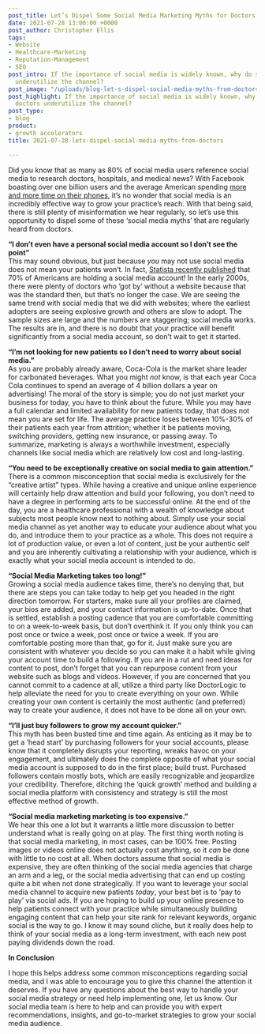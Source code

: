```yaml
---
post_title: Let’s Dispel Some Social Media Marketing Myths for Doctors
date: 2021-07-28 13:00:00 +0000
post_author: Christopher Ellis
tags:
- Website
- Healthcare-Marketing
- Reputation-Management
- SEO
post_intro: If the importance of social media is widely known, why do so many doctors
  underutilize the channel?
post_image: "/uploads/blog-let-s-dispel-social-media-myths-from-doctors.png"
post_highlight: If the importance of social media is widely known, why do so many
  doctors underutilize the channel?
post_type:
- blog
product:
- growth accelerators
title: 2021-07-28-lets-dispel-social-media-myths-from-doctors

---
```

Did you know that as many as 80% of social media users reference social media to research doctors, hospitals, and medical news? With Facebook boasting over one billion users and the average American spending [more and more time on their phones](https://www.forbes.com/sites/petersuciu/2021/06/24/americans-spent-more-than-1300-hours-on-social-media/?sh=4577948d2547), it’s no wonder that social media is an incredibly effective way to grow your practice’s reach. With that being said, there is still plenty of misinformation we hear regularly, so let’s use this opportunity to dispel some of these ‘social media myths’ that are regularly heard from doctors.

**“I don’t even have a personal social media account so I don’t see the point”**  
This may sound obvious, but just because _you_ may not use social media does not mean your patients won’t. In fact, [Statista recently published](https://www.statista.com/topics/3196/social-media-usage-in-the-united-states/#:\~:text=With%20over%2070%20percent%20of,increase%20to%20approximately%20243%20million.) that 70% of Americans are holding a social media account! In the early 2000s, there were plenty of doctors who ‘got by’ without a website because that was the standard then, but that’s no longer the case. We are seeing the same trend with social media that we did with websites; where the earliest adopters are seeing explosive growth and others are slow to adopt. The sample sizes are large and the numbers are staggering; social media works. The results are in, and there is no doubt that your practice will benefit significantly from a social media account, so don’t wait to get it started.

**“I’m not looking for new patients so I don’t need to worry about social media.”**  
As you are probably already aware, Coca-Cola is the market share leader for carbonated beverages. What you might _not_ know, is that each year Coca Cola continues to spend an average of 4 billion dollars a year on advertising! The moral of the story is simple; you do not just market your business for today, you have to think about the future. While you may have a full calendar and limited availability for new patients today, that does not mean you are set for life. The average practice loses between 10%-30% of their patients each year from attrition; whether it be patients moving, switching providers, getting new insurance, or passing away. To summarize, marketing is always a worthwhile investment, especially channels like social media which are relatively low cost and long-lasting.

**“You need to be exceptionally creative on social media to gain attention.”**  
There is a common misconception that social media is exclusively for the “creative artist” types. While having a creative and unique online experience will certainly help draw attention and build your following, you don’t need to have a degree in performing arts to be successful online. At the end of the day, you are a healthcare professional with a wealth of knowledge about subjects most people know next to nothing about. Simply use your social media channel as yet another way to educate your audience about what you do, and introduce them to your practice as a whole. This does not require a lot of production value, or even a lot of content, just be your authentic self and you are inherently cultivating a relationship with your audience, which is exactly what your social media account is intended to do.

**“Social Media Marketing takes too long!”**  
Growing a social media audience takes time, there’s no denying that, but there are steps you can take today to help get you headed in the right direction tomorrow. For starters, make sure all your profiles are claimed, your bios are added, and your contact information is up-to-date. Once that is settled, establish a posting cadence that you are comfortable committing to on a week-to-week basis, but don’t overthink it. If you only think you can post once or twice a week, post once or twice a week. If you are comfortable posting more than that, go for it. Just make sure you are consistent with whatever you decide so you can make it a habit while giving your account time to build a following. If you are in a rut and need ideas for content to post, don’t forget that you can repurpose content from your website such as blogs and videos. However, if you are concerned that you cannot commit to a cadence at all, utilize a third party like DoctorLogic to help alleviate the need for you to create everything on your own. While creating your own content is certainly the most authentic (and preferred) way to create your audience, it does not have to be done all on your own.

**“I’ll just buy followers to grow my account quicker.”**  
This myth has been busted time and time again. As enticing as it may be to get a ‘head start’ by purchasing followers for your social accounts, please know that it completely disrupts your reporting, wreaks havoc on your engagement, and ultimately does the complete opposite of what your social media account is supposed to do in the first place; build trust. Purchased followers contain mostly bots, which are easily recognizable and jeopardize your credibility. Therefore, ditching the ‘quick growth’ method and building a social media platform with consistency and strategy is still the most effective method of growth.

**“Social media marketing marketing is too expensive.”**  
We hear this one a lot but it warrants a little more discussion to better understand what is really going on at play. The first thing worth noting is that social media marketing, in most cases, can be 100% free. Posting images or videos online does not actually cost anything, so it _can_ be done with little to no cost at all. When doctors assume that social media is expensive, they are often thinking of the social media agencies that charge an arm and a leg, or the social media advertising that can end up costing quite a bit when not done strategically. If you want to leverage your social media channel to acquire new patients _today_, your best bet is to ‘pay to play’ via social ads. If you are hoping to build up your online presence to help patients connect with your practice while simultaneously building engaging content that can help your site rank for relevant keywords, organic social is the way to go. I know it may sound cliche, but it really does help to think of your social media as a long-term investment, with each new post paying dividends down the road.

**In Conclusion**

I hope this helps address some common misconceptions regarding social media, and I was able to encourage you to give this channel the attention it deserves. If you have any questions about the best way to handle your social media strategy or need help implementing one, let us know. Our social media team is here to help and can provide you with expert recommendations, insights, and go-to-market strategies to grow your social media audience.